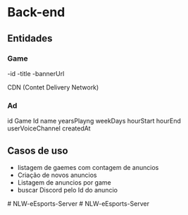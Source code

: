 # Back-end

## Entidades

### Game

-id
-title
-bannerUrl

CDN (Contet Delivery Network)

### Ad
id
Game Id
name
yearsPlayng
weekDays
hourStart
hourEnd
userVoiceChannel
createdAt

## Casos de uso

- listagem de gaemes com contagem de anuncios
- Criação de novos anuncios 
- Listagem de anuncios por game 
- buscar Discord pelo Id do anuncio

#   N L W - e E s p o r t s - S e r v e r  
 #   N L W - e E s p o r t s - S e r v e r  
 
